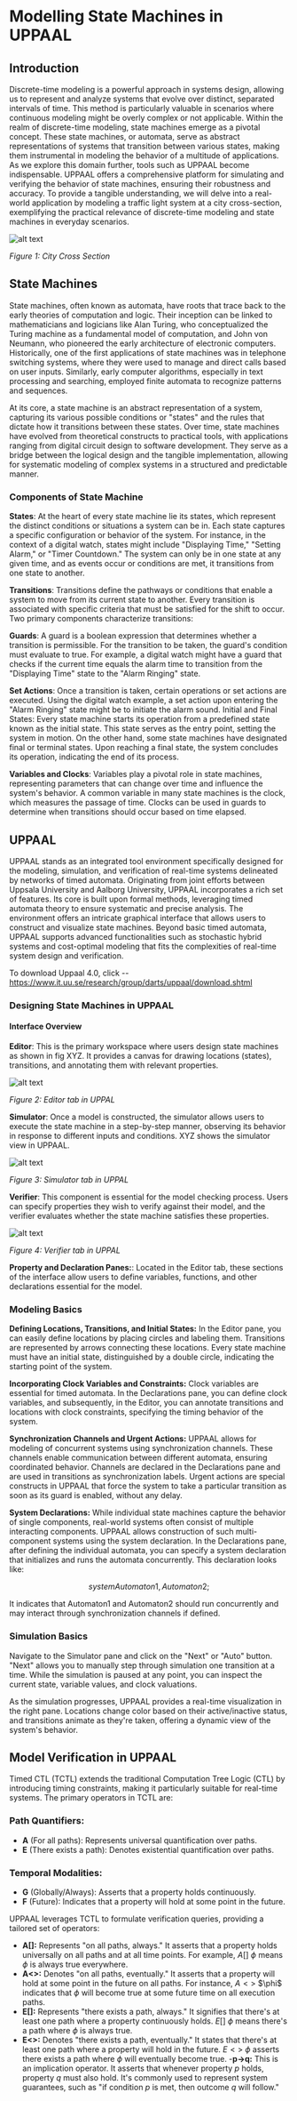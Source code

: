 # Modelling State Machines in UPPAAL

## Introduction

Discrete-time modeling is a powerful approach in systems design, allowing us to represent and analyze systems that evolve over distinct, separated intervals of time. This method is particularly valuable in scenarios where continuous modeling might be overly complex or not applicable. Within the realm of discrete-time modeling, state machines emerge as a pivotal concept. These state machines, or automata, serve as abstract representations of systems that transition between various states, making them instrumental in modeling the behavior of a multitude of applications. As we explore this domain further, tools such as UPPAAL become indispensable. UPPAAL offers a comprehensive platform for simulating and verifying the behavior of state machines, ensuring their robustness and accuracy. To provide a tangible understanding, we will delve into a real-world application by modeling a traffic light system at a city cross-section, exemplifying the practical relevance of discrete-time modeling and state machines in everyday scenarios.

![alt text](images/Cross-section.png)

_Figure 1: City Cross Section_

## State Machines

State machines, often known as automata, have roots that trace back to the early theories of computation and logic. Their inception can be linked to mathematicians and logicians like Alan Turing, who conceptualized the Turing machine as a fundamental model of computation, and John von Neumann, who pioneered the early architecture of electronic computers. Historically, one of the first applications of state machines was in telephone switching systems, where they were used to manage and direct calls based on user inputs. Similarly, early computer algorithms, especially in text processing and searching, employed finite automata to recognize patterns and sequences. 

At its core, a state machine is an abstract representation of a system, capturing its various possible conditions or "states" and the rules that dictate how it transitions between these states. Over time, state machines have evolved from theoretical constructs to practical tools, with applications ranging from digital circuit design to software development. They serve as a bridge between the logical design and the tangible implementation, allowing for systematic modeling of complex systems in a structured and predictable manner.


### Components of State Machine

**States**: At the heart of every state machine lie its states, which represent the distinct conditions or situations a system can be in. Each state captures a specific configuration or behavior of the system. For instance, in the context of a digital watch, states might include "Displaying Time," "Setting Alarm," or "Timer Countdown." The system can only be in one state at any given time, and as events occur or conditions are met, it transitions from one state to another.

**Transitions**: Transitions define the pathways or conditions that enable a system to move from its current state to another. Every transition is associated with specific criteria that must be satisfied for the shift to occur. Two primary components characterize transitions:

**Guards**: A guard is a boolean expression that determines whether a transition is permissible. For the transition to be taken, the guard's condition must evaluate to true. For example, a digital watch might have a guard that checks if the current time equals the alarm time to transition from the "Displaying Time" state to the "Alarm Ringing" state.

**Set Actions**: Once a transition is taken, certain operations or set actions are executed. Using the digital watch example, a set action upon entering the "Alarm Ringing" state might be to initiate the alarm sound.
Initial and Final States: Every state machine starts its operation from a predefined state known as the initial state. This state serves as the entry point, setting the system in motion. On the other hand, some state machines have designated final or terminal states. Upon reaching a final state, the system concludes its operation, indicating the end of its process.

**Variables and Clocks**: Variables play a pivotal role in state machines, representing parameters that can change over time and influence the system's behavior. A common variable in many state machines is the clock, which measures the passage of time. Clocks can be used in guards to determine when transitions should occur based on time elapsed.



## UPPAAL
UPPAAL stands as an integrated tool environment specifically designed for the modeling, simulation, and verification of real-time systems delineated by networks of timed automata. Originating from joint efforts between Uppsala University and Aalborg University, UPPAAL incorporates a rich set of features. Its core is built upon formal methods, leveraging timed automata theory to ensure systematic and precise analysis. The environment offers an intricate graphical interface that allows users to construct and visualize state machines. Beyond basic timed automata, UPPAAL supports advanced functionalities such as stochastic hybrid systems and cost-optimal modeling that fits the complexities of real-time system design and verification.

To download Uppaal 4.0, click -- https://www.it.uu.se/research/group/darts/uppaal/download.shtml

### Designing State Machines in UPPAAL

#### Interface Overview

**Editor**: This is the primary workspace where users design state machines as shown in fig XYZ. It provides a canvas for drawing locations (states), transitions, and annotating them with relevant properties.

![alt text](images/uppaal_editor.png)

_Figure 2:  Editor tab in UPPAL_

**Simulator**: Once a model is constructed, the simulator allows users to execute the state machine in a step-by-step manner, observing its behavior in response to different inputs and conditions. XYZ shows the simulator view in UPPAAL.

![alt text](images/uppaal_sim.png)

_Figure 3:  Simulator tab in UPPAL_

**Verifier**: This component is essential for the model checking process. Users can specify properties they wish to verify against their model, and the verifier evaluates whether the state machine satisfies these properties.

![alt text](images/uppaal_verifier.png)

_Figure 4:  Verifier tab in UPPAL_

**Property and Declaration Panes:**: Located in the Editor tab, these sections of the interface allow users to define variables, functions, and other declarations essential for the model.

### Modeling Basics

**Defining Locations, Transitions, and Initial States:** In the Editor pane, you can easily define locations by placing circles and labeling them. Transitions are represented by arrows connecting these locations. Every state machine must have an initial state, distinguished by a double circle, indicating the starting point of the system.

**Incorporating Clock Variables and Constraints:** Clock variables are essential for timed automata. In the Declarations pane, you can define clock variables, and subsequently, in the Editor, you can annotate transitions and locations with clock constraints, specifying the timing behavior of the system.

**Synchronization Channels and Urgent Actions:** UPPAAL allows for modeling of concurrent systems using synchronization channels. These channels enable communication between different automata, ensuring coordinated behavior. Channels are declared in the Declarations pane and are used in transitions as synchronization labels. Urgent actions are special constructs in UPPAAL that force the system to take a particular transition as soon as its guard is enabled, without any delay.

**System Declarations:** While individual state machines capture the behavior of single components, real-world systems often consist of multiple interacting components. UPPAAL allows construction of such multi-component systems using the system declaration. 
In the Declarations pane, after defining the individual automata, you can specify a system declaration that initializes and runs the automata concurrently. This declaration looks like: 

$$ system Automaton1, Automaton2; $$

It indicates that Automaton1 and Automaton2 should run concurrently and may interact through synchronization channels if defined.

### Simulation Basics

Navigate to the Simulator pane and click on the "Next" or "Auto" button. "Next" allows you to manually step through simulation one transition at a time. While the simulation is paused at any point, you can inspect the current state, variable values, and clock valuations. 

As the simulation progresses, UPPAAL provides a real-time visualization in the right pane. Locations change color based on their active/inactive status, and transitions animate as they're taken, offering a dynamic view of the system's behavior.

## Model Verification in UPPAAL

Timed CTL (TCTL) extends the traditional Computation Tree Logic (CTL) by introducing timing constraints, making it particularly suitable for real-time systems. The primary operators in TCTL are:

### Path Quantifiers:
- **A** (For all paths): Represents universal quantification over paths.
- **E** (There exists a path): Denotes existential quantification over paths.

### Temporal Modalities:
- **G** (Globally/Always): Asserts that a property holds continuously.
- **F** (Future): Indicates that a property will hold at some point in the future.

UPPAAL leverages TCTL to formulate verification queries, providing a tailored set of operators:

- **A[]:** Represents "on all paths, always." It asserts that a property holds universally on all paths and at all time points. For example, $A[]$ $\phi$ means $\phi$ is always true everywhere.
- **A<>:** Denotes "on all paths, eventually." It asserts that a property will hold at some point in the future on all paths. For instance, $A<>$ $\phi\$ indicates that $\phi$ will become true at some future time on all execution paths.
- **E[]:** Represents "there exists a path, always." It signifies that there's at least one path where a property continuously holds. $E[]$ $\phi$ means there's a path where $\phi$ is always true.
- **E<>:** Denotes "there exists a path, eventually." It states that there's at least one path where a property will hold in the future. $E<>$ $\phi$ asserts there exists a path where $\phi$ will eventually become true.
-**p->q:** This is an implication operator. It asserts that whenever property $p$ holds, property $q$ must also hold. It's commonly used to represent system guarantees, such as "if condition $p$ is met, then outcome $q$ will follow."
